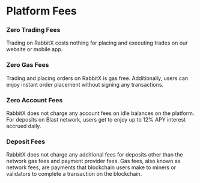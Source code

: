 # Platform Fees

### Zero Trading Fees

Trading on RabbitX costs nothing for placing and executing trades on our website or mobile app.&#x20;

### Zero Gas Fees

Trading and placing orders on RabbitX is gas free. Additionally, users can enjoy instant order placement without signing any transactions.

### Zero Account Fees

RabbitX does not charge any account fees on idle balances on the platform. For deposits on Blast network, users get to enjoy up to 12% APY interest accrued daily.

### Deposit Fees

RabbitX does not charge any additional fees for deposits other than the network gas fees and payment provider fees. Gas fees, also known as network fees, are payments that blockchain users make to miners or validators to complete a transaction on the blockchain.
